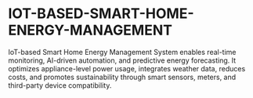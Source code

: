 # IOT-BASED-SMART-HOME-ENERGY-MANAGEMENT
IoT-based Smart Home Energy Management System enables real-time monitoring, AI-driven automation, and predictive energy forecasting. It optimizes appliance-level power usage, integrates weather data, reduces costs, and promotes sustainability through smart sensors, meters, and third-party device compatibility.
